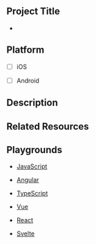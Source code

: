 <!-- Give your project a short descriptive title -->
## Project Title
 - 


<!-- Which platforms are supported? (i.e. [x] iOS) -->
## Platform
- [ ] iOS
- [ ] Android


<!-- Give a detailed description of your project -->
## Description


<!-- Detail any related resources for your project. Maybe you where inspired by a tutorial or design etc... -->
## Related Resources


<!-- Please add the playground link next to the flavour of NativeScript you build your project in -->
## Playgrounds
- [JavaScript](url)

- [Angular](url)

- [TypeScript](url)

- [Vue](url)

- [React](url)

- [Svelte](url)